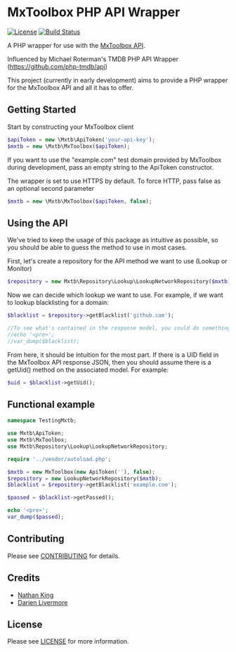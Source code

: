 # MxToolbox PHP API Wrapper

[![License](https://poser.pugx.org/php-tmdb/api/license.png)](LICENSE.txt)
[![Build Status](https://travis-ci.org/Vherus/mxtoolbox-php-api.svg?branch=master)](https://travis-ci.org/Vherus/mxtoolbox-php-api)

A PHP wrapper for use with the [MxToolbox API](http://mxtoolbox.com/productinfo/mxtoolboxapi).

Influenced by Michael Roterman's TMDB PHP API Wrapper (https://github.com/php-tmdb/api)

This project (currently in early development) aims to provide a PHP wrapper for the MxToolbox API and all it has to offer.


## Getting Started

Start by constructing your MxToolbox client

```php
$apiToken = new \Mxtb\ApiToken('your-api-key');
$mxtb = new \Mxtb\MxToolbox($apiToken);
```
If you want to use the "example.com" test domain provided by MxToolbox during development, pass an empty string to the ApiToken constructor.

The wrapper is set to use HTTPS by default. To force HTTP, pass false as an optional second parameter

```php
$mxtb = new \Mxtb\MxToolbox($apiToken, false);
```

## Using the API

We've tried to keep the usage of this package as intuitive as possible, so you should be able to guess the method to use in most cases.

First, let's create a repository for the API method we want to use (Lookup or Monitor)

```php
$repository = new Mxtb\Repository\Lookup\LookupNetworkRepository($mxtb);
```

Now we can decide which lookup we want to use. For example, if we want to lookup blacklisting for a domain:

```php
$blacklist = $repository->getBlacklist('github.com');

//To see what's contained in the response model, you could do something like below
//echo '<pre>';
//var_dump($blacklist);
```

From here, it should be intuition for the most part. If there is a UID field in the MxToolbox API response JSON, then
you should assume there is a getUid() method on the associated model. For example:

```php
$uid = $blacklist->getUid();
```

## Functional example

```php
namespace TestingMxtb;

use Mxtb\ApiToken;
use Mxtb\MxToolbox;
use Mxtb\Repository\Lookup\LookupNetworkRepository;

require '../vendor/autoload.php';

$mxtb = new MxToolbox(new ApiToken(''), false);
$repository = new LookupNetworkRepository($mxtb);
$blacklist = $repository->getBlacklist('example.com');

$passed = $blacklist->getPassed();

echo '<pre>';
var_dump($passed);
```

## Contributing

Please see [CONTRIBUTING](CONTRIBUTING.md) for details.


## Credits

- [Nathan King](mailto:nkvherus@gmail.com)
- [Darien Livermore](mailto:daz.livermore@hotmail.com)


## License

Please see [LICENSE](LICENSE.txt) for more information.
